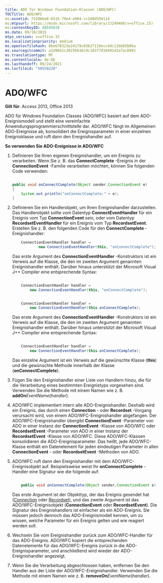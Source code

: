 ```yaml
---
title: ADO für Windows Foundation-Klassen (ADO/WFC)
TOCTitle: ADO/WFC
ms:assetid: 73206be8-6515-79e4-e904-cc2d0d59411d
ms:mtpsurl: https://msdn.microsoft.com/library/JJ249468(v=office.15)
ms:contentKeyID: 48545628
ms.date: 09/18/2015
mtps_version: v=office.15
ms.localizationpriority: medium
ms.openlocfilehash: 0be678323e24179c0362f119ecc4dc11bb85b0ba
ms.sourcegitcommit: a1d9041c20256616c9c183f7d1049142a7ac6991
ms.translationtype: MT
ms.contentlocale: de-DE
ms.lasthandoff: 09/24/2021
ms.locfileid: "59559220"
---
```

# <a name="adowfc"></a>ADO/WFC


**Gilt für**: Access 2013, Office 2013

ADO für Windows Foundation Classes (ADO/WFC) basiert auf dem ADO-Ereignismodell und stellt eine vereinfachte Anwendungsprogrammierschnittstelle dar. ADO/WFC fängt im Allgemeinen ADO-Ereignisse ab, konsolidiert die Ereignisparameter in einer einzelnen Ereignisklasse und ruft dann den Ereignishandler auf.

**So verwenden Sie ADO-Ereignisse in ADO/WFC**

1.  Definieren Sie Ihren eigenen Ereignishandler, um ein Ereignis zu verarbeiten. Wenn Sie z. B. das **ConnectComplete** -Ereignis in der **ConnectionEvent** -Familie verarbeiten möchten, können Sie folgenden Code verwenden:
    
    ```java 
     
    public void onConnectComplete(Object sender,ConnectionEvent e) 
    { 
        System.out.println("onConnectComplete:" + e); 
    } 
    ```

2.  Definieren Sie ein Handlerobjekt, um Ihren Ereignishandler darzustellen. Das Handlerobjekt sollte vom Datentyp **ConnectEventHandler** für ein Ereignis vom Typ **ConnectionEvent** sein, oder vom Datentyp **RecordsetEventHandler** für ein Ereignis vom Typ **RecordsetEvent**. Erstellen Sie z. B. den folgenden Code für den **ConnectComplete** -Ereignishandler:
    
    ```java
        ConnectionEventHandler handler =  
                new ConnectionEventHandler(this, "onConnectComplete"); 
    ```

    Das erste Argument des **ConnectionEventHandler** -Konstruktors ist ein Verweis auf die Klasse, die den im zweiten Argument genannten Ereignishandler enthält. Darüber hinaus unterstützt der Microsoft Visual J++ Compiler eine entsprechende Syntax:
    
    ```java 
     
        ConnectionEventHandler handler =  
            new ConnectionEventHandler(this, "onConnectComplete"); 
    ```
    
    ```java 
     
        ConnectionEventHandler handler =  
            new ConnectionEventHandler(this.onConnectComplete); 
    ```
    
    Das erste Argument des **ConnectionEventHandler** -Konstruktors ist ein Verweis auf die Klasse, die den im zweiten Argument genannten Ereignishandler enthält. Darüber hinaus unterstützt der Microsoft Visual J++ Compiler eine entsprechende Syntax:
    
    ```java 
     
        ConnectionEventHandler handler =  
            new ConnectionEventHandler(this.onConnectComplete); 
    ```
    
    Das einzelne Argument ist ein Verweis auf die gewünschte Klasse (**this**) und die gewünschte Methode innerhalb der Klasse (**onConnectComplete**).

3.  Fügen Sie den Ereignishandler einer Liste von Handlern hinzu, die für die Verarbeitung eines bestimmten Ereignistyps vorgesehen sind. Verwenden Sie die Methode mit einem Namen wie z. B. **addOn**_EventName_(*handler*).

4.  ADO/WFC implementiert intern alle ADO-Ereignishandler. Deshalb wird ein Ereignis, das durch einen **Connection** - oder **Recordset** -Vorgang verursacht wird, von einem ADO/WFC-Ereignishandler abgefangen. Der ADO/WFC-Ereignishandler übergibt **ConnectionEvent** -Parameter von ADO in einer Instanz der **ConnectionEvent** -Klasse von ADO/WFC oder **RecordsetEvent** -Parameter von ADO in einer Instanz der **RecordsetEvent** -Klasse von ADO/WFC. Diese ADO/WFC-Klassen konsolidieren die ADO-Ereignisparameter. Das heißt, jede ADO/WFC-Klasse enthält ein Datenelement für jeden eindeutigen Parameter in allen **ConnectionEvent** - oder **RecordsetEvent** -Methoden von ADO.

5.  ADO/WFC ruft dann den Ereignishandler mit dem ADO/WFC-Ereignisobjekt auf. Beispielsweise weist Ihr **onConnectComplete** -Handler eine Signatur wie die folgende auf:
    
    ```java 
     
        public void onConnectComplete(Object sender,ConnectionEvent e) 
    ```
    
    Das erste Argument ist der Objekttyp, der das Ereignis gesendet hat ([Connection](connection-object-ado.md) oder [Recordset](recordset-object-ado.md)), und das zweite Argument ist das ADO/WFC-Ereignisobjekt (**ConnectionEvent** oder **RecordsetEvent**). Die Signatur des Ereignishandlers ist einfacher als ein ADO-Ereignis. Sie müssen jedoch dennoch das ADO-Ereignismodell kennen, um zu wissen, welche Parameter für ein Ereignis gelten und wie reagiert werden soll.

6.  Wechseln Sie vom Ereignishandler zurück zum ADO/WFC-Handler für das ADO-Ereignis. ADO/WFC kopiert die entsprechenden Datenelemente für das ADO/WFC-Ereignis zurück in die ADO-Ereignisparameter, und anschließend wird wieder der ADO-Ereignishandler angezeigt.

7.  Wenn Sie die Verarbeitung abgeschlossen haben, entfernen Sie den Handler aus der Liste der ADO/WFC-Ereignishandler. Verwenden Sie die Methode mit einem Namen wie z. B. **removeOn**_EventName_(*handler*).

